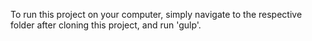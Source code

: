 To run this project on your computer, simply navigate to the respective folder after cloning this project, and run 'gulp'.

